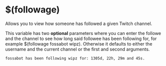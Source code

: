 # $(followage)

Allows you to view how someone has followed a given Twitch channel.

This variable has two **optional** parameters where you can enter the followe and the channel to see how long said followee has been following for, for example $(followage fossabot wipz). Otherwise it defaults to either the username and the current channel or the first and second arguments.

```
fossabot has been following wipz for: 1305d, 22h, 29m and 45s.
```
